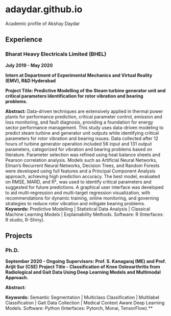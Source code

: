 # adaydar.github.io
Academic profile of Akshay Daydar
## Experience
### Bharat Heavy Electricals Limited (BHEL)  
**July 2019 - May 2020**  

**Intern at Department of Experimental Mechanics and Virtual Reality (EMV), R&D Hyderabad**  

**Project Title: Predictive Modelling of the Steam turbine generator unit and critical parameters Identification for rotor vibration and bearing problems.**  

**Abstract:** Data-driven techniques are extensively applied in thermal power plants for performance prediction, critical parameter control, emission and loss monitoring, and fault diagnosis, providing a foundation for energy sector performance management. This study uses data-driven modeling to predict steam turbine and generator unit outputs while identifying critical parameters for rotor vibration and bearing issues. Data collected after 12 hours of turbine generator operation included 56 input and 131 output parameters, categorized for vibration and bearing problems based on literature. Parameter selection was refined using heat balance sheets and Pearson correlation analysis. Models such as Artificial Neural Networks, Elman’s Recurrent Neural Networks, Decision Trees, and Random Forests were developed using full features and a Principal Component Analysis approach, achieving high prediction accuracy. The best model, evaluated on RMSE, MARD, and R², was used to identify critical parameters and suggested for future predictions. A graphical user interface was developed to aid multi-regression and multi-target regression visualization, with recommendations for dynamic training, online monitoring, and governing strategies to reduce rotor vibration and mitigate bearing problems.
**Keywords:** Predictive Modelling | Statistical Data Analysis | Classical Machine Learning Models | Explainability Methods. Software: R (Interfaces: R studio, R-Shiny).

## Projects
### Ph.D. 
**September 2020 - Ongoing**
**Supervisors: Prof. S. Kanagaraj (ME) and Prof. Arijit Sur (CSE)**
**Project Title - Classification of Knee Osteoarthritis from Radiological and Gait Data Using Deep Learning Models and Multimodal Approach.**

**Abstract:** 

**Keywords:**
Semantic Segmentation | Multiclass Classification | Multilabel Classification | Gait Data Collection | Medical Context Aware Deep Learning Models. Software: Python (Interfaces: Pytorch, Monai, TensorFlow).**
